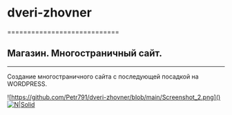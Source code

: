 # dveri-zhovner
============================
## Магазин. Многостраничный сайт.
***
Создание многостраничного сайта с последующей посадкой на WORDPRESS.


![https://github.com/Petr791/dveri-zhovner/blob/main/Screenshot_2.png]()
[![N|Solid](https://cldup.com/dTxpPi9lDf.thumb.png)](https://nodesource.com/products/nsolid)
